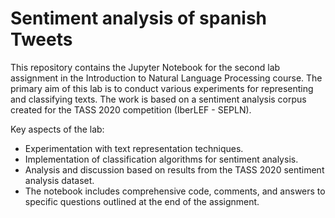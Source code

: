 # Sentiment analysis of spanish Tweets

This repository contains the Jupyter Notebook for the second lab assignment in the Introduction to Natural Language Processing course. The primary aim of this lab is to conduct various experiments for representing and classifying texts. The work is based on a sentiment analysis corpus created for the TASS 2020 competition (IberLEF - SEPLN).

Key aspects of the lab:

- Experimentation with text representation techniques.
- Implementation of classification algorithms for sentiment analysis.
- Analysis and discussion based on results from the TASS 2020 sentiment analysis dataset.
- The notebook includes comprehensive code, comments, and answers to specific questions outlined at the end of the assignment.

